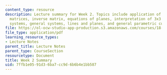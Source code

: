 ```yaml
---
content_type: resource
description: Lecture summary for Week 2. Topics include application of cross product,
  matrices, inverse matrix, equations of planes, interpretation of 3x3 systems, homogeneous
  systems, general systems, lines and planes, and general parametric curves.
file: https://ol-ocw-studio-app-production.s3.amazonaws.com/courses/18-02-multivariable-calculus-fall-2007/7ffb1e0591d36ba7cc9d6b6b4e1bb587_lec_week2.pdf
file_type: application/pdf
learning_resource_types:
- Lecture Notes
parent_title: Lecture Notes
parent_type: CourseSection
resourcetype: Document
title: Week 2 Summary
uid: 7ffb1e05-91d3-6ba7-cc9d-6b6b4e1bb587
---
```

